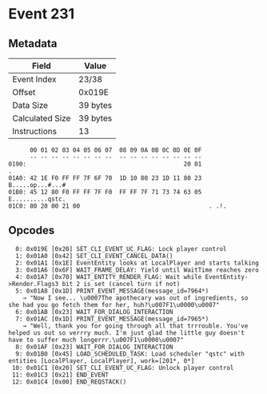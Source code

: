 # Event 231

## Metadata

| Field           | Value    |
|-----------------|----------|
| Event Index     | 23/38    |
| Offset          | 0x019E   |
| Data Size       | 39 bytes |
| Calculated Size | 39 bytes |
| Instructions    | 13       |

```
      00 01 02 03 04 05 06 07  08 09 0A 0B 0C 0D 0E 0F
      -- -- -- -- -- -- -- --  -- -- -- -- -- -- -- --
0190:                                            20 01                 .
01A0: 42 1E F0 FF FF 7F 6F 70  1D 10 80 23 1D 11 80 23  B.....op...#...#
01B0: 45 12 80 F0 FF FF 7F F0  FF FF 7F 71 73 74 63 05  E..........qstc.
01C0: 80 20 00 21 00                                    . .!.           
```

## Opcodes

```
  0: 0x019E [0x20] SET_CLI_EVENT_UC_FLAG: Lock player control
  1: 0x01A0 [0x42] SET_CLI_EVENT_CANCEL_DATA()
  2: 0x01A1 [0x1E] EventEntity looks at LocalPlayer and starts talking
  3: 0x01A6 [0x6F] WAIT_FRAME_DELAY: Yield until WaitTime reaches zero
  4: 0x01A7 [0x70] WAIT_ENTITY_RENDER_FLAG: Wait while EventEntity->Render.Flags3 bit 2 is set (cancel turn if not)
  5: 0x01A8 [0x1D] PRINT_EVENT_MESSAGE(message_id=7964*)
    → "Now I see... \u0007The apothecary was out of ingredients, so she had you go fetch them for her, huh?\u007F1\u0000\u0007"
  6: 0x01AB [0x23] WAIT_FOR_DIALOG_INTERACTION
  7: 0x01AC [0x1D] PRINT_EVENT_MESSAGE(message_id=7965*)
    → "Well, thank you for going through all that trrrouble. You've helped us out so verrry much. I'm just glad the little guy doesn't have to suffer much longerrr.\u007F1\u0000\u0007"
  8: 0x01AF [0x23] WAIT_FOR_DIALOG_INTERACTION
  9: 0x01B0 [0x45] LOAD_SCHEDULED_TASK: Load scheduler "qstc" with entities [LocalPlayer, LocalPlayer], work=[201*, 0*]
 10: 0x01C1 [0x20] SET_CLI_EVENT_UC_FLAG: Unlock player control
 11: 0x01C3 [0x21] END_EVENT
 12: 0x01C4 [0x00] END_REQSTACK()
```
